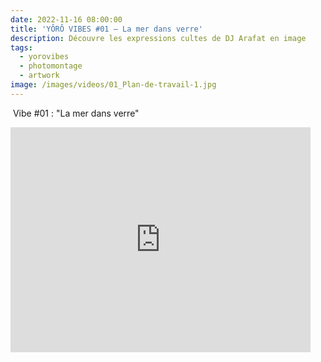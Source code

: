 ```yaml
---
date: 2022-11-16 08:00:00
title: 'YÔRÔ VIBES #01 – La mer dans verre'
description: Découvre les expressions cultes de DJ Arafat en image
tags:
  - yorovibes
  - photomontage
  - artwork
image: /images/videos/01_Plan-de-travail-1.jpg
---
```

&nbsp;Vibe \#01 : "La mer dans verre"

<iframe width="480" height="360" src="https://youtu.be/rePWhdTmpx8" frameborder="0"></iframe>